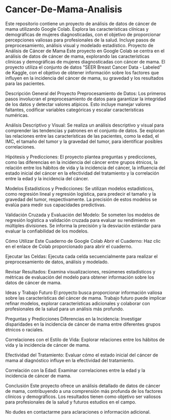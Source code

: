 # Cancer-De-Mama-Analisis
Este repositorio contiene un proyecto de análisis de datos de cáncer de mama utilizando Google Colab. Explora las características clínicas y demográficas de mujeres diagnosticadas, con el objetivo de proporcionar percepciones valiosas para profesionales de la salud. Incluye pasos de preprocesamiento, análisis visual y modelado estadístico.
Proyecto de Análisis de Cáncer de Mama
Este proyecto en Google Colab se centra en el análisis de datos de cáncer de mama, explorando las características clínicas y demográficas de mujeres diagnosticadas con cáncer de mama. El proyecto utiliza el conjunto de datos "SEER Breast Cancer Data - Labeled" de Kaggle, con el objetivo de obtener información sobre los factores que influyen en la incidencia del cáncer de mama, su gravedad y los resultados para las pacientes.

Descripción General del Proyecto
Preprocesamiento de Datos: Los primeros pasos involucran el preprocesamiento de datos para garantizar la integridad de los datos y detectar valores atípicos. Esto incluye manejar valores faltantes, codificar variables categóricas y escalar características numéricas.

Análisis Descriptivo y Visual: Se realiza un análisis descriptivo y visual para comprender las tendencias y patrones en el conjunto de datos. Se exploran las relaciones entre las características de las pacientes, como la edad, el IMC, el tamaño del tumor y la gravedad del tumor, para identificar posibles correlaciones.

Hipótesis y Predicciones: El proyecto plantea preguntas y predicciones, como las diferencias en la incidencia del cáncer entre grupos étnicos, la relación entre los hábitos de vida y la incidencia del cáncer, la influencia del estado inicial del cáncer en la efectividad del tratamiento y la correlación entre la edad y la incidencia del cáncer.

Modelos Estadísticos y Predicciones: Se utilizan modelos estadísticos, como regresión lineal y regresión logística, para predecir el tamaño y la gravedad del tumor, respectivamente. La precisión de estos modelos se evalúa para medir sus capacidades predictivas.

Validación Cruzada y Evaluación del Modelo: Se someten los modelos de regresión logística a validación cruzada para evaluar su rendimiento en múltiples divisiones. Se informa la precisión y la desviación estándar para evaluar la confiabilidad de los modelos.

Cómo Utilizar Este Cuaderno de Google Colab
Abrir el Cuaderno: Haz clic en el enlace de Colab proporcionado para abrir el cuaderno.

Ejecutar las Celdas: Ejecuta cada celda secuencialmente para realizar el preprocesamiento de datos, análisis y modelado.

Revisar Resultados: Examina visualizaciones, resúmenes estadísticos y métricas de evaluación del modelo para obtener información sobre los datos de cáncer de mama.

Ideas y Trabajo Futuro
El proyecto busca proporcionar información valiosa sobre las características del cáncer de mama. Trabajo futuro puede implicar refinar modelos, explorar características adicionales y colaborar con profesionales de la salud para un análisis más profundo.

Preguntas y Predicciones
Diferencias en la Incidencia: Investigar disparidades en la incidencia de cáncer de mama entre diferentes grupos étnicos o raciales.

Correlaciones con el Estilo de Vida: Explorar relaciones entre los hábitos de vida y la incidencia de cáncer de mama.

Efectividad del Tratamiento: Evaluar cómo el estado inicial del cáncer de mama al diagnóstico influye en la efectividad del tratamiento.

Correlación con la Edad: Examinar correlaciones entre la edad y la incidencia de cáncer de mama.

Conclusión
Este proyecto ofrece un análisis detallado de datos de cáncer de mama, contribuyendo a una comprensión más profunda de los factores clínicos y demográficos. Los resultados tienen como objetivo ser valiosos para profesionales de la salud y futuros estudios en el campo.

No dudes en contactarme para aclaraciones o información adicional.
